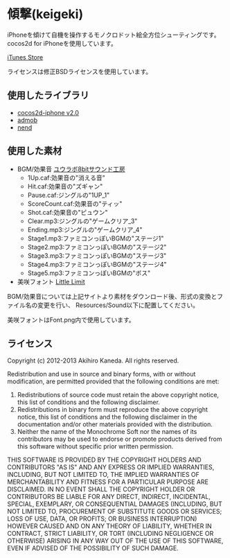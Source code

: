 傾撃(keigeki)
=======

iPhoneを傾けて自機を操作するモノクロドット絵全方位シューティングです。
cocos2d for iPhoneを使用しています。

[iTunes Store](https://itunes.apple.com/jp/app/qing-ji/id569653828?mt=8)

ライセンスは修正BSDライセンスを使用しています。

使用したライブラリ
---
* [cocos2d-iphone v2.0](http://www.cocos2d-iphone.org)
* [admob](http://www.google.com/ads/admob/)
* [nend](http://www.nend.net)

使用した素材
---
* BGM/効果音 [ユウラボ8bitサウンド工房](http://www.skipmore.com/sound/)
    * 1Up.caf:効果音の"消える音"
    * Hit.caf:効果音の"ズギャン"
    * Pause.caf:ジングルの"1UP_1"
    * ScoreCount.caf:効果音の"ティッ"
    * Shot.caf:効果音の"ピュウン"
    * Clear.mp3:ジングルの"ゲームクリア_3"
    * Ending.mp3:ジングルの"ゲームクリア_4"
    * Stage1.mp3:ファミコンっぽいBGMの"ステージ1"
    * Stage2.mp3:ファミコンっぽいBGMの"ステージ2"
    * Stage3.mp3:ファミコンっぽいBGMの"ステージ3"
    * Stage4.mp3:ファミコンっぽいBGMの"ステージ4"
    * Stage5.mp3:ファミコンっぽいBGMの"ボス"
* 美咲フォント [Little Limit](http://www.geocities.jp/littlimi/index.html)

BGM/効果音については上記サイトより素材をダウンロード後、形式の変換とファイル名の変更を行い、
Resources/Sound以下に配置してください。

美咲フォントはFont.png内で使用しています。

ライセンス
---
Copyright (c) 2012-2013 Akihiro Kaneda.
All rights reserved.

Redistribution and use in source and binary forms, with or without
modification, are permitted provided that the following conditions are met:

1. Redistributions of source code must retain the above copyright notice, this list of conditions and the following disclaimer.
2. Redistributions in binary form must reproduce the above copyright notice, this list of conditions and the following disclaimer in the documentation and/or other materials provided with the distribution.
3. Neither the name of the Monochrome Soft nor the names of its contributors may be used to endorse or promote products derived from this software without specific prior written permission.

THIS SOFTWARE IS PROVIDED BY THE COPYRIGHT HOLDERS AND CONTRIBUTORS "AS IS"
AND ANY EXPRESS OR IMPLIED WARRANTIES, INCLUDING, BUT NOT LIMITED TO, THE
IMPLIED WARRANTIES OF MERCHANTABILITY AND FITNESS FOR A PARTICULAR PURPOSE
ARE DISCLAIMED. IN NO EVENT SHALL THE COPYRIGHT HOLDER OR CONTRIBUTORS BE
LIABLE FOR ANY DIRECT, INDIRECT, INCIDENTAL, SPECIAL, EXEMPLARY, OR
CONSEQUENTIAL DAMAGES (INCLUDING, BUT NOT LIMITED TO, PROCUREMENT OF
SUBSTITUTE GOODS OR SERVICES; LOSS OF USE, DATA, OR PROFITS; OR BUSINESS
INTERRUPTION) HOWEVER CAUSED AND ON ANY THEORY OF LIABILITY, WHETHER IN
CONTRACT, STRICT LIABILITY, OR TORT (INCLUDING NEGLIGENCE OR OTHERWISE)
ARISING IN ANY WAY OUT OF THE USE OF THIS SOFTWARE, EVEN IF ADVISED OF THE
POSSIBILITY OF SUCH DAMAGE.
